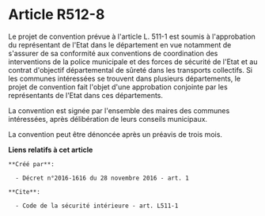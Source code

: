 # Article R512-8

Le projet de convention prévue à l'article L. 511-1 est soumis à l'approbation du représentant de l'Etat dans le département
en vue notamment de s'assurer de sa conformité aux conventions de coordination des interventions de la police municipale et
des forces de sécurité de l'Etat et au contrat d'objectif départemental de sûreté dans les transports collectifs. Si les
communes intéressées se trouvent dans plusieurs départements, le projet de convention fait l'objet d'une approbation
conjointe par les représentants de l'Etat dans ces départements. 

La convention est signée par l'ensemble des maires des communes intéressées, après délibération de leurs conseils
municipaux. 

La convention peut être dénoncée après un préavis de trois mois.

**Liens relatifs à cet article**

	**Créé par**:

	  - Décret n°2016-1616 du 28 novembre 2016 - art. 1

	**Cite**:

	  - Code de la sécurité intérieure - art. L511-1

